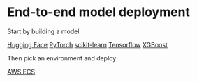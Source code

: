 # End-to-end model deployment

Start by building a model

[Hugging Face](../create/huggingface.md)
[PyTorch](../create/pytorch.md)
[scikit-learn](../create/sklearn.md)
[Tensorflow](../create/tensorflow.md)
[XGBoost](../create/xgboost.md)

Then pick an environment and deploy

[AWS ECS](../deploy/aws.md)